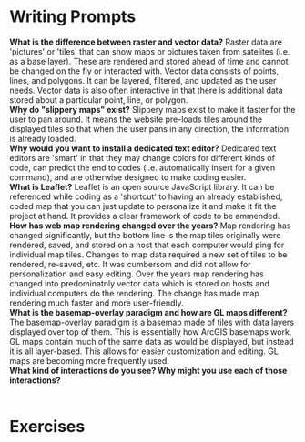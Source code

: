 <h1> Writing Prompts</h1>
<b>What is the difference between raster and vector data?</b>
Raster data are 'pictures' or 'tiles' that can show maps or pictures taken from satelites (i.e. as a base layer). These are rendered and stored ahead of time and cannot be changed on the fly or interacted with. Vector data consists of points, lines, and polygons. It can be layered, filtered, and updated as the user needs. Vector data is also often interactive in that there is additional data stored about a particular point, line, or polygon.
<br>
<b>Why do "slippery maps" exist?</b>
Slippery maps exist to make it faster for the user to pan around. It means the website pre-loads tiles around the displayed tiles so that when the user pans in any direction, the information is already loaded.
<br>
<b>Why would you want to install a dedicated text editor?</b>
Dedicated text editors are 'smart' in that they may change colors for different kinds of code, can predict the end to codes (i.e. automatically insert </ > for a given command), and are otherwise designed to make coding easier.
<br>
<b>What is Leaflet?</b>
Leaflet is an open source JavaScript library. It can be referenced while coding as a 'shortcut' to having an already established, coded map that you can just update to personalize it and make it fit the project at hand. It provides a clear framework of code to be ammended.
<br>
<b>How has web map rendering changed over the years?</b>
Map rendering has changed significantly, but the bottom line is the map tiles originally were rendered, saved, and stored on a host that each computer would ping for individual map tiles. Changes to map data required a new set of tiles to be rendered, re-saved, etc. It was cumbersom and did not allow for personalization and easy editing. Over the years map rendering has changed into predominatnly vector data which is stored on hosts and individual computers do the rendering. The change has made map rendering much faster and more user-friendly.
<br>
<b>What is the basemap-overlay paradigm and how are GL maps different?</b>
The basemap-overlay paradigm is a basemap made of tiles with data layers displayed over top of them. This is essentially how ArcGIS basemaps work. GL maps contain much of the same data as would be displayed, but instead it is all layer-based. This allows for easier customization and editing. GL maps are becoming more frequently used.
<br>
<b>What kind of interactions do you see? Why might you use each of those interactions?</b>

<br>
<br>
<h1>Exercises</h1>
